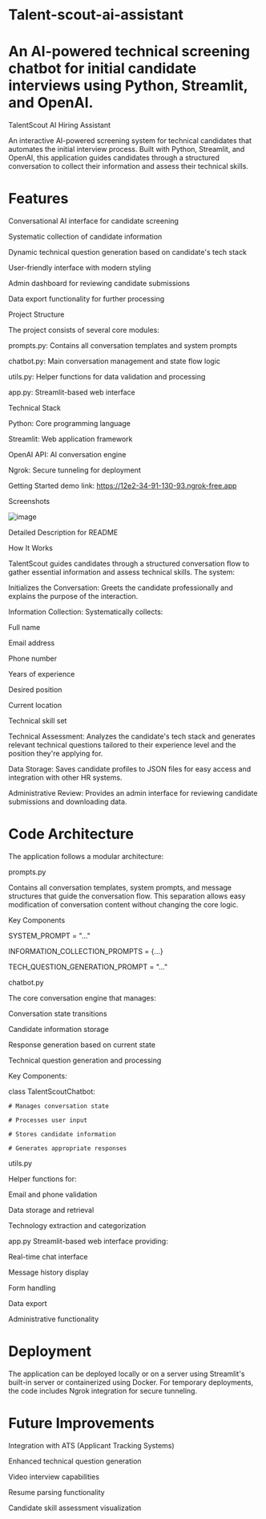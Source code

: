 # Talent-scout-ai-assistant
# An AI-powered technical screening chatbot for initial candidate interviews using Python, Streamlit, and OpenAI.

TalentScout AI Hiring Assistant

An interactive AI-powered screening system for technical candidates that automates the initial interview process. Built with Python, Streamlit, and OpenAI, this application guides candidates through a structured conversation to collect their information and assess their technical skills.

# Features

Conversational AI interface for candidate screening

Systematic collection of candidate information

Dynamic technical question generation based on candidate's tech stack

User-friendly interface with modern styling

Admin dashboard for reviewing candidate submissions

Data export functionality for further processing

Project Structure

The project consists of several core modules:

prompts.py: Contains all conversation templates and system prompts

chatbot.py: Main conversation management and state flow logic

utils.py: Helper functions for data validation and processing

app.py: Streamlit-based web interface

Technical Stack

Python: Core programming language

Streamlit: Web application framework

OpenAI API: AI conversation engine

Ngrok: Secure tunneling for deployment

Getting Started
demo link: https://12e2-34-91-130-93.ngrok-free.app

Screenshots

![image](https://github.com/user-attachments/assets/f423d13c-ece8-4ac4-af48-c3007d828950)


Detailed Description for README

How It Works

TalentScout guides candidates through a structured conversation flow to gather essential information and assess technical skills. The system:

Initializes the Conversation: Greets the candidate professionally and explains the purpose of the interaction.

Information Collection: Systematically collects:

Full name

Email address

Phone number

Years of experience

Desired position

Current location

Technical skill set


Technical Assessment: Analyzes the candidate's tech stack and generates relevant technical questions tailored to their experience level and the position they're applying for.

Data Storage: Saves candidate profiles to JSON files for easy access and integration with other HR systems.

Administrative Review: Provides an admin interface for reviewing candidate submissions and downloading data.

# Code Architecture

The application follows a modular architecture:

prompts.py

Contains all conversation templates, system prompts, and message structures that guide the conversation flow. This separation allows easy modification of conversation content without changing the core logic.

Key Components

SYSTEM_PROMPT = "..."

INFORMATION_COLLECTION_PROMPTS = {...}

TECH_QUESTION_GENERATION_PROMPT = "..." 

chatbot.py

The core conversation engine that manages:

Conversation state transitions

Candidate information storage

Response generation based on current state

Technical question generation and processing

Key Components:

class TalentScoutChatbot:

    # Manages conversation state
    
    # Processes user input
    
    # Stores candidate information
    
    # Generates appropriate responses
    
utils.py

Helper functions for:

Email and phone validation

Data storage and retrieval

Technology extraction and categorization

app.py
Streamlit-based web interface providing:

Real-time chat interface

Message history display

Form handling

Data export

Administrative functionality

# Deployment
The application can be deployed locally or on a server using Streamlit's built-in server or containerized using Docker. For temporary deployments, the code includes Ngrok integration for secure tunneling.

# Future Improvements

Integration with ATS (Applicant Tracking Systems)

Enhanced technical question generation

Video interview capabilities

Resume parsing functionality

Candidate skill assessment visualization
